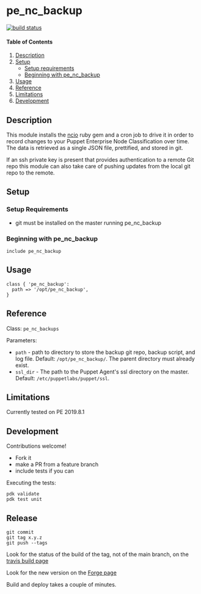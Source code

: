 # pe_nc_backup

[![build status](https://travis-ci.org/jessereynolds/puppet-pe_nc_backup.svg?branch=main)](https://travis-ci.org/jessereynolds/puppet-pe_nc_backup)

#### Table of Contents

1. [Description](#description)
2. [Setup](#setup)
    * [Setup requirements](#setup-requirements)
    * [Beginning with pe_nc_backup](#beginning-with-pe_nc_backup)
3. [Usage](#usage)
4. [Reference](#reference)
5. [Limitations](#limitations)
6. [Development](#development)

## Description

This module installs the [ncio](https://rubygems.org/gems/ncio) ruby gem and a cron job to drive it in order to record changes to your Puppet Enterprise Node Classification over time. The data is retrieved as a single JSON file, prettified, and stored in git.

If an ssh private key is present that provides authentication to a remote Git repo this module can also take care of pushing updates from the local git repo to the remote.

## Setup


### Setup Requirements

- git must be installed on the master running pe_nc_backup

### Beginning with pe_nc_backup

```
include pe_nc_backup
```

## Usage

```
class { 'pe_nc_backup':
  path => '/opt/pe_nc_backup',
}
```

## Reference

Class: `pe_nc_backups`

Parameters:

- `path` - path to directory to store the backup git repo, backup script, and log file. Default: `/opt/pe_nc_backup/`. The parent directory must already exist.
- `ssl_dir` - The path to the Puppet Agent's ssl directory on the master. Default: `/etc/puppetlabs/puppet/ssl`.

## Limitations

Currently tested on PE 2019.8.1

## Development

Contributions welcome!

- Fork it
- make a PR from a feature branch
- include tests if you can

Executing the tests:

```
pdk validate
pdk test unit
```

## Release

```
git commit
git tag x.y.z
git push --tags
```

Look for the status of the build of the tag, not of the main branch, on the [travis build page](https://travis-ci.org/jessereynolds/puppet-pe_nc_backup/builds)

Look for the new version on the [Forge page](https://forge.puppet.com/jesse/pe_nc_backup)

Build and deploy takes a couple of minutes.

